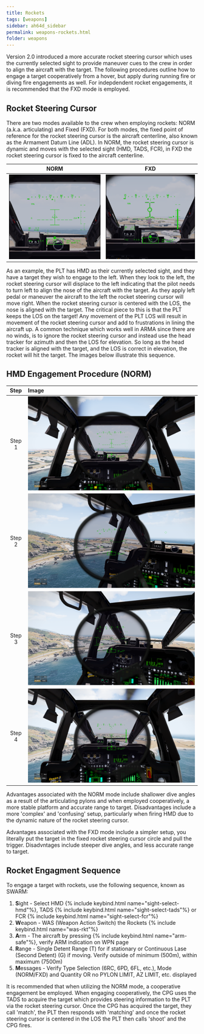 ```yaml
---
title: Rockets
tags: [weapons]
sidebar: ah64d_sidebar
permalink: weapons-rockets.html
folder: weapons
---
```


Version 2.0 introduced a more accurate rocket steering cursor which uses the currently selected sight to provide maneuver cues to the crew in order to align the aircraft with the target. The following procedures outline how to engage a target cooperatively from a hover, but apply during running fire or diving fire engagements as well. For indepdendent rocket engagements, it is recommended that the FXD mode is employed.

## Rocket Steering Cursor

There are two modes available to the crew when employing rockets: NORM (a.k.a. articulating) and Fixed (FXD). For both modes, the fixed point of reference for the rocket steering cursor is the aircraft centerline, also known as the Armament Datum Line (ADL). In NORM, the rocket steering cursor is dynamic and moves with the selected sight (HMD, TADS, FCR), in FXD the rocket steering cursor is fixed to the aircraft centerline. 

| NORM | FXD |
| :-: | :-: |
| ![NORM](images/weapons/rktCursor_NORM.png) | ![FXD](images/weapons/rktCursor_FXD.png) 

As an example, the PLT has HMD as their currently selected sight, and they have a target they wish to engage to the left. When they look to the left, the rocket steering cursor will displace to the left indicating that the pilot needs to turn left to align the nose of the aircraft with the target. As they apply left pedal or maneuver the aircraft to the left the rocket steering cursor will move right. When the rocket steering cursor is centered with the LOS, the nose is aligned with the target. The critical piece to this is that the PLT keeps the LOS on the target! Any movement of the PLT LOS will result in movement of the rocket steering cursor and add to frustrations in lining the aircraft up. A common technique which works well in ARMA since there are no winds, is to ignore the rocket steering cursor and instead use the head tracker for azimuth and then the LOS for elevation. So long as the head tracker is aligned with the target, and the LOS is correct in elevation, the rocket will hit the target. The images below illustrate this sequence.

## HMD Engagement Procedure (NORM)

| Step | Image |
| :-: | :-- |
| Step 1 | ![1](images/weapons/rktEngage_01.png) |
| Step 2 | ![2](images/weapons/rktEngage_02.png) |
| Step 3 | ![3](images/weapons/rktEngage_03.png) |
| Step 4 | ![4](images/weapons/rktEngage_04.png) |

Advantages associated with the NORM mode include shallower dive angles as a result of the articulating pylons and when employed cooperatively, a more stable platform and accurate range to target. Disadvantages include a more 'complex' and 'confusing' setup, particularly when firing HMD due to the dynamic nature of the rocket steering cursor. 

Advantages associated with the FXD mode include a simpler setup, you literally put the target in the fixed rocket steering cursor circle and pull the trigger. Disadvntages include steeper dive angles, and less accurate range to target.

## Rocket Engagment Sequence

To engage a target with rockets, use the following sequence, known as SWARM:

1. **S**ight - Select HMD {% include keybind.html name="sight-select-hmd"%}, TADS {% include keybind.html name="sight-select-tads"%} or FCR {% include keybind.html name="sight-select-fcr"%}
2. **W**eapon - WAS (Weapon Action Switch) the Rockets {% include keybind.html name="was-rkt"%}
3. **A**rm - The aircraft by pressing {% include keybind.html name="arm-safe"%}, verify ARM indication on WPN page
4. **R**ange - Single Detent Range (T) for if stationary or Continuous Lase (Second Detent) (G) if moving. Verify outside of minimum (500m), within maximum (7500m)
5. **M**essages - Verify Type Selection (6RC, 6PD, 6FL, etc.), Mode (NORM/FXD) and Quantity OR no PYLON LIMIT, AZ LIMIT, etc. displayed

It is recommended that when utilizing the NORM mode, a cooperative engagement be employed. When engaging cooperatively, the CPG uses the TADS to acquire the target which provides steering information to the PLT via the rocket steering cursor. Once the CPG has acquired the target, they call 'match', the PLT then responds with 'matching' and once the rocket steering cursor is centered in the LOS the PLT then calls 'shoot' and the CPG fires.
